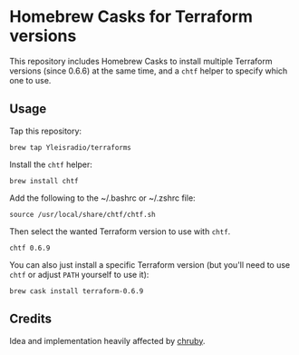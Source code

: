 # Homebrew Casks for Terraform versions

This repository includes Homebrew Casks to install multiple Terraform versions (since 0.6.6) at the same time, and a `chtf` helper to specify which one to use.

## Usage

Tap this repository:

    brew tap Yleisradio/terraforms

Install the `chtf` helper:

    brew install chtf

Add the following to the ~/.bashrc or ~/.zshrc file:

    source /usr/local/share/chtf/chtf.sh

Then select the wanted Terraform version to use with `chtf`.

    chtf 0.6.9

You can also just install a specific Terraform version (but you'll need to use `chtf` or adjust `PATH` yourself to use it):

    brew cask install terraform-0.6.9

## Credits

Idea and implementation heavily affected by [chruby](https://github.com/postmodern/chruby).
